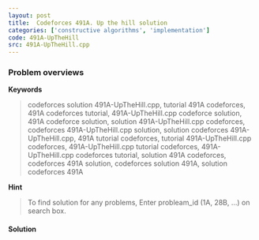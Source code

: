 ```yaml
---
layout: post
title:  Codeforces 491A. Up the hill solution
categories: ['constructive algorithms', 'implementation']
code: 491A-UpTheHill
src: 491A-UpTheHill.cpp
---
```

### **Problem overviews**

**Keywords**
> codeforces solution 491A-UpTheHill.cpp, tutorial 491A codeforces, 491A codeforces tutorial, 491A-UpTheHill.cpp codeforce solution, 491A codeforce solution, solution 491A-UpTheHill.cpp codeforces, codeforces 491A-UpTheHill.cpp solution, solution codeforces 491A-UpTheHill.cpp, 491A tutorial codeforces, tutorial 491A-UpTheHill.cpp codeforces, 491A-UpTheHill.cpp tutorial codeforces, 491A-UpTheHill.cpp codeforces tutorial, solution 491A codeforces, codeforces 491A solution, codeforces solution 491A, solution codeforces 491A

**Hint**
> To find solution for any problems, Enter probleam_id (1A, 28B, ...) on search box. 

#### **Solution**



